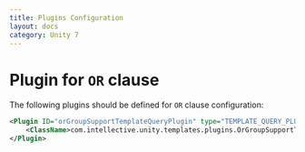 ```yaml
---
title: Plugins Configuration
layout: docs
category: Unity 7
---
```

# Plugin for `OR` clause
The following plugins should be defined for `OR` clause configuration: 

```xml
<Plugin ID="orGroupSupportTemplateQueryPlugin" type="TEMPLATE_QUERY_PLUGIN">
    <ClassName>com.intellective.unity.templates.plugins.OrGroupSupportTemplateQueryPlugin</ClassName>
</Plugin>
```




